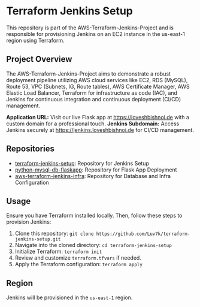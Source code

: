 # Terraform Jenkins Setup

This repository is part of the AWS-Terraform-Jenkins-Project and is responsible for provisioning Jenkins on an EC2 instance in the us-east-1 region using Terraform.

## Project Overview

The AWS-Terraform-Jenkins-Project aims to demonstrate a robust deployment pipeline utilizing AWS cloud services like EC2, RDS (MySQL), Route 53, VPC (Subnets, IG, Route tables), AWS Certificate Manager, AWS Elastic Load Balancer, Terraform for infrastructure as code (IAC), and Jenkins for continuous integration and continuous deployment (CI/CD) management.

**Application URL:** Visit our live Flask app at https://loveshbishnoi.de with a custom domain for a professional touch. 
**Jenkins Subdomain:** Access Jenkins securely at https://jenkins.loveshbishnoi.de for CI/CD management.

## Repositories

- [terraform-jenkins-setup](https://github.com/Luv7k/terraform-jenkins-setup): Repository for Jenkins Setup
- [python-mysql-db-flaskapp](https://github.com/Luv7k/python-mysql-db-flaskapp): Repository for Flask App Deployment
- [aws-terraform-jenkins-infra](https://github.com/Luv7k/aws-terraform-jenkins-infra.git): Repository for Database and Infra Configuration

## Usage

Ensure you have Terraform installed locally. Then, follow these steps to provision Jenkins:

1. Clone this repository: `git clone https://github.com/Luv7k/terraform-jenkins-setup.git`
2. Navigate into the cloned directory: `cd terraform-jenkins-setup`
3. Initialize Terraform: `terraform init`
4. Review and customize `terraform.tfvars` if needed.
5. Apply the Terraform configuration: `terraform apply`

## Region
Jenkins will be provisioned in the `us-east-1` region.
